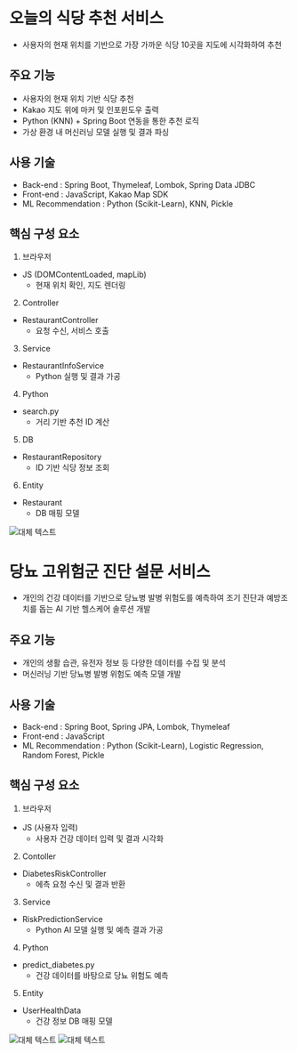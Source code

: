 # 오늘의 식당 추천 서비스
- 사용자의 현재 위치를 기반으로 가장 가까운 식당 10곳을 지도에 시각화하여 추천

## 주요 기능
- 사용자의 현재 위치 기반 식당 추천
- Kakao 지도 위에 마커 및 인포윈도우 출력
- Python (KNN) + Spring Boot 연동을 통한 추천 로직
- 가상 환경 내 머신러닝 모델 실행 및 결과 파싱

## 사용 기술
- Back-end : Spring Boot, Thymeleaf, Lombok, Spring Data JDBC
- Front-end : JavaScript, Kakao Map SDK
- ML Recommendation : Python (Scikit-Learn), KNN, Pickle

## 핵심 구성 요소
1. 브라우저
- JS (DOMContentLoaded, mapLib)
  - 현재 위치 확인, 지도 렌더링

2. Controller
- RestaurantController
  - 요청 수신, 서비스 호출

3. Service
- RestaurantInfoService
  - Python 실행 및 결과 가공

4. Python
- search.py
  - 거리 기반 추천 ID 계산

5. DB
- RestaurantRepository
  - ID 기반 식당 정보 조회

6. Entity
- Restaurant
  - DB 매핑 모델

![대체 텍스트](resources/images/restaurant.png)

# 당뇨 고위험군 진단 설문 서비스
- 개인의 건강 데이터를 기반으로 당뇨병 발병 위험도를 예측하여 조기 진단과 예방조치를 돕는 AI 기반 헬스케어 솔루션 개발

## 주요 기능
- 개인의 생활 습관, 유전자 정보 등 다양한 데이터를 수집 및 분석
- 머신러닝 기반 당뇨병 발병 위험도 예측 모델 개발

## 사용 기술
- Back-end : Spring Boot, Spring JPA, Lombok, Thymeleaf
- Front-end : JavaScript
- ML Recommendation : Python (Scikit-Learn), Logistic Regression, Random Forest, Pickle

## 핵심 구성 요소
1. 브라우저
- JS (사용자 입력)
  - 사용자 건강 데이터 입력 및 결과 시각화

2. Contoller
- DiabetesRiskController
  - 에측 요청 수신 및 결과 반환

3. Service
- RiskPredictionService
  - Python AI 모델 실행 및 예측 결과 가공

4. Python
- predict_diabetes.py
  - 건강 데이터를 바탕으로 당뇨 위험도 예측
  
5. Entity
- UserHealthData
  - 건강 정보 DB 매핑 모델

![대체 텍스트](resources/images/diabetes_step1.png)
![대체 텍스트](resources/images/diabetes_step2.png)